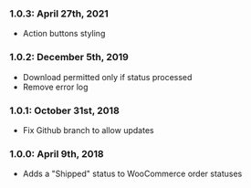 ### 1.0.3: April 27th, 2021
* Action buttons styling

### 1.0.2: December 5th, 2019
* Download permitted only if status processed
* Remove error log

### 1.0.1: October 31st, 2018
* Fix Github branch to allow updates

### 1.0.0: April 9th, 2018
* Adds a "Shipped" status to WooCommerce order statuses